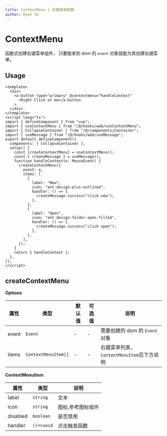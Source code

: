 ```yaml
---
title: ContextMenu | 右键菜单配置
author: Ryan SU
---
```


# ContextMenu

函数式创建右键菜单组件， 只要能拿到 dom 的 `event` 对象就能为其创建右键菜单。

## Usage

```vue
<template>
  <div>
    <a-button type="primary" @contextmenu="handleContext"
      >Right Click on me</a-button
    >
  </div>
</template>
<script lang="ts">
import { defineComponent } from "vue";
import { useContextMenu } from "/@/hooks/web/useContextMenu";
import { CollapseContainer } from "/@/components/Container";
import { useMessage } from "/@/hooks/web/useMessage";
export default defineComponent({
  components: { CollapseContainer },
  setup() {
    const [createContextMenu] = useContextMenu();
    const { createMessage } = useMessage();
    function handleContext(e: MouseEvent) {
      createContextMenu({
        event: e,
        items: [
          {
            label: "New",
            icon: "ant-design:plus-outlined",
            handler: () => {
              createMessage.success("click new");
            },
          },
          {
            label: "Open",
            icon: "ant-design:folder-open-filled",
            handler: () => {
              createMessage.success("click open");
            },
          },
        ],
      });
    }
    return { handleContext };
  },
});
</script>
```

## createContextMenu

**Options**

| 属性  | 类型                | 默认值 | 可选值 | 说明                                      |
| ----- | ------------------- | ------ | ------ | ----------------------------------------- |
| event | `Event`             | -      | -      | 需要创建的 dom 的 `Event` 对象            |
| items | `ContextMenuItem[]` | -      | -      | 右键菜单列表，`ContextMenuItem`见下方说明 |

**ContextMenuItem**

| 属性     | 类型       | 说明              |
| -------- | ---------- | ----------------- |
| label    | `string`   | 文本              |
| icon     | `string`   | 图标,参考图标组件 |
| disabled | `boolean`  | 是否禁用          |
| handler  | `()=>void` | 点击触发函数      |
